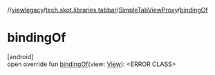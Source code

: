 //[viewlegacy](../../../index.md)/[tech.skot.libraries.tabbar](../index.md)/[SimpleTabViewProxy](index.md)/[bindingOf](binding-of.md)

# bindingOf

[android]\
open override fun [bindingOf](binding-of.md)(view: [View](https://developer.android.com/reference/kotlin/android/view/View.html)): <!---  GfmCommand {"@class":"org.jetbrains.dokka.gfm.ResolveLinkGfmCommand","dri":{"packageName":"","classNames":"<ERROR CLASS>","callable":null,"target":{"@class":"org.jetbrains.dokka.links.PointingToDeclaration"},"extra":null}} --->&lt;ERROR CLASS&gt;<!--- --->
